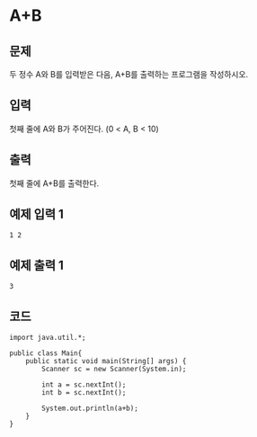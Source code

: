# A+B

## 문제
두 정수 A와 B를 입력받은 다음, A+B를 출력하는 프로그램을 작성하시오.

## 입력
첫째 줄에 A와 B가 주어진다. (0 < A, B < 10)

## 출력
첫째 줄에 A+B를 출력한다.

## 예제 입력 1
```
1 2
```

## 예제 출력 1
```
3
```

## 코드
```
import java.util.*;

public class Main{
    public static void main(String[] args) {
        Scanner sc = new Scanner(System.in);
        
        int a = sc.nextInt();
        int b = sc.nextInt();
        
        System.out.println(a+b);
    }
}
```